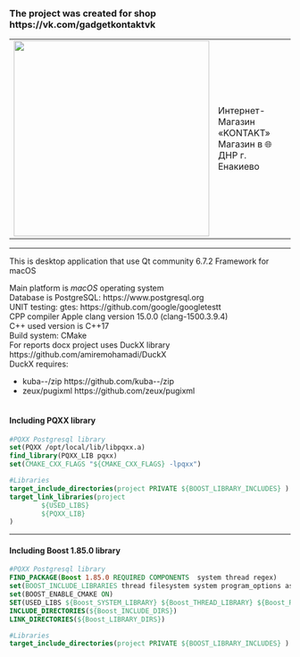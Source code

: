 <style>
      
   td, th {
      border: none!important;
   }
      
   </style>

<h3>The project was created for shop https://vk.com/gadgetkontaktvk</h3>

<table style="width:100%" border-collapse:collapse; cellspacing="0" cellpadding="0">
  <tr>
    <td><img src="https://github.com/user-attachments/assets/c2a456a1-3fbf-4820-9fe0-89b7f6532044" width="350"></td>
    <td>
  Интернет-Магазин «KONTAKT»<br>Магазин в 🌐ДНР г. Енакиево<br>
</td>
  </tr>
</table>
<hr>

This is desktop application that use Qt community 6.7.2 Framework for macOS<br>
<div>Main platform is <i>macOS</i> operating system</div>
<div>Database is PostgreSQL: https://www.postgresql.org</div>
<div>UNIT testing: gtes: https://github.com/google/googletestt</div>
<div>CPP compiler Apple clang version 15.0.0 (clang-1500.3.9.4)</div>
<div>C++ used version is C++17<div>
<div>Build system: CMake</div>
For reports docx project uses DuckX library https://github.com/amiremohamadi/DuckX <br>
DuckX requires: <br>
<table> 
  <ul>
    <li>
      <span>kuba--/zip https://github.com/kuba--/zip</span>
    </li>
    <li>
      <span>zeux/pugixml https://github.com/zeux/pugixml</span>
    </li>
  </ul>
</table>


 <h4>Including PQXX library</h4>

```cmake
#PQXX Postgresql library
set(PQXX /opt/local/lib/libpqxx.a)
find_library(PQXX_LIB pqxx)
set(CMAKE_CXX_FLAGS "${CMAKE_CXX_FLAGS} -lpqxx")

#Libraries
target_include_directories(project PRIVATE ${BOOST_LIBRARY_INCLUDES} )
target_link_libraries(project
        ${USED_LIBS}
        ${PQXX_LIB}
)
```
<hr>
<h4>Including Boost 1.85.0 library</h4>

```cmake
#PQXX Postgresql library
FIND_PACKAGE(Boost 1.85.0 REQUIRED COMPONENTS  system thread regex)
set(BOOST_INCLUDE_LIBRARIES thread filesystem system program_options asio date_time)
set(BOOST_ENABLE_CMAKE ON)
SET(USED_LIBS ${Boost_SYSTEM_LIBRARY} ${Boost_THREAD_LIBRARY} ${Boost_REGEX_LIBRARY})
INCLUDE_DIRECTORIES(${Boost_INCLUDE_DIRS})
LINK_DIRECTORIES(${Boost_LIBRARY_DIRS})

#Libraries
target_include_directories(project PRIVATE ${BOOST_LIBRARY_INCLUDES} )
```
